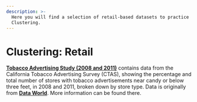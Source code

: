 ```yaml
---
description: >-
  Here you will find a selection of retail-based datasets to practice
  Clustering.
---
```


# Clustering: Retail

[**Tobacco Advertising Study \(2008 and 2011\)**](https://github.com/MaurissaCM/Decoded-DA-Datastore/raw/master/data/Tobacco_Advertising_Study__2008_2011.csv.zip) contains data from the California Tobacco Advertising Survey \(CTAS\), showing the percentage and total number of stores with tobacco advertisements near candy or below three feet, in 2008 and 2011, broken down by store type. Data is originally from [**Data World**](https://data.world/chhs/tobacco-advertising-study). More information can be found there. 

